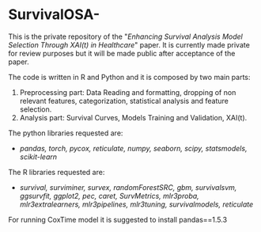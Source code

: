 # SurvivalOSA-

This is the private repository of the "_Enhancing Survival Analysis Model Selection Through
XAI(t) in Healthcare_" paper. 
It is currently made private for review purposes but it will be made public after acceptance of the paper.

The code is written in R and Python and it is composed by two main parts:

1. Preprocessing part: Data Reading and formatting, dropping of non relevant features, categorization, statistical analysis and feature selection.
2. Analysis part: Survival Curves, Models Training and Validation, XAI(t).

The python libraries requested are: 
- _pandas, torch, pycox, reticulate, numpy, seaborn, scipy, statsmodels, scikit-learn_
  
The R libraries requested are:
- _survival, surviminer, survex, randomForestSRC, gbm, survivalsvm, ggsurvfit, ggplot2, pec, caret, SurvMetrics, mlr3proba, mlr3extralearners, mlr3pipelines, mlr3tuning, survivalmodels, reticulate_

For running CoxTime model it is suggested to install  pandas==1.5.3
